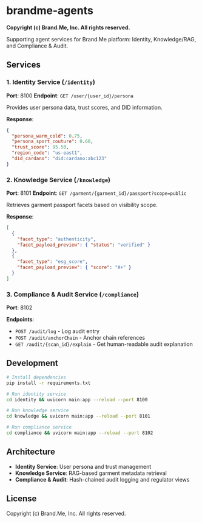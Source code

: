 # brandme-agents

**Copyright (c) Brand.Me, Inc. All rights reserved.**

Supporting agent services for Brand.Me platform: Identity, Knowledge/RAG, and Compliance & Audit.

## Services

### 1. Identity Service (`/identity`)

**Port**: 8100
**Endpoint**: `GET /user/{user_id}/persona`

Provides user persona data, trust scores, and DID information.

**Response**:
```json
{
  "persona_warm_cold": 0.75,
  "persona_sport_couture": 0.60,
  "trust_score": 95.50,
  "region_code": "us-east1",
  "did_cardano": "did:cardano:abc123"
}
```

### 2. Knowledge Service (`/knowledge`)

**Port**: 8101
**Endpoint**: `GET /garment/{garment_id}/passport?scope=public`

Retrieves garment passport facets based on visibility scope.

**Response**:
```json
[
  {
    "facet_type": "authenticity",
    "facet_payload_preview": { "status": "verified" }
  },
  {
    "facet_type": "esg_score",
    "facet_payload_preview": { "score": "A+" }
  }
]
```

### 3. Compliance & Audit Service (`/compliance`)

**Port**: 8102

**Endpoints**:
- `POST /audit/log` - Log audit entry
- `POST /audit/anchorChain` - Anchor chain references
- `GET /audit/{scan_id}/explain` - Get human-readable audit explanation

## Development

```bash
# Install dependencies
pip install -r requirements.txt

# Run identity service
cd identity && uvicorn main:app --reload --port 8100

# Run knowledge service
cd knowledge && uvicorn main:app --reload --port 8101

# Run compliance service
cd compliance && uvicorn main:app --reload --port 8102
```

## Architecture

- **Identity Service**: User persona and trust management
- **Knowledge Service**: RAG-based garment metadata retrieval
- **Compliance & Audit**: Hash-chained audit logging and regulator views

## License

Copyright (c) Brand.Me, Inc. All rights reserved.
